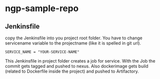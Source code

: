 # ngp-sample-repo

## Jenkinsfile
copy the Jenkinsfile into you project root folder. You have to change servicename variable to the projectname (like it is spelled in  git url).  

    SERVICE_NAME = "YOUR-SERVICE-NAME"  

This Jenkinsfile in project folder creates a job for service. With the Job the commit gets tagged and pushed to nexus. Also dockerimage gets build (related to Dockerfile inside the project) and pushed to Artifactory.
